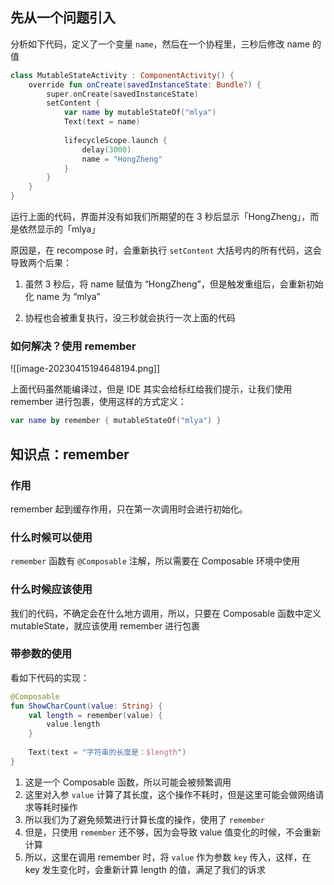 ## 先从一个问题引入

分析如下代码，定义了一个变量 `name`，然后在一个协程里，三秒后修改 name 的值

```kotlin
class MutableStateActivity : ComponentActivity() {  
    override fun onCreate(savedInstanceState: Bundle?) {  
        super.onCreate(savedInstanceState)  
        setContent {  
            var name by mutableStateOf("mlya")  
            Text(text = name)  
​  
            lifecycleScope.launch {  
                delay(3000)  
                name = "HongZheng"  
            }  
        }  
    }  
}
```

运行上面的代码，界面并没有如我们所期望的在 3 秒后显示「HongZheng」，而是依然显示的「mlya」

原因是，在 recompose 时，会重新执行 `setContent` 大括号内的所有代码，这会导致两个后果：

1.  虽然 3 秒后，将 name 赋值为 “HongZheng”，但是触发重组后，会重新初始化 name 为 “mlya”
    
2.  协程也会被重复执行，没三秒就会执行一次上面的代码
    

### 如何解决？使用 remember

![[image-20230415194648194.png]]

上面代码虽然能编译过，但是 IDE 其实会给标红给我们提示，让我们使用 remember 进行包裹，使用这样的方式定义：

```kotlin
var name by remember { mutableStateOf("mlya") }
```

## 知识点：remember

### 作用

remember 起到缓存作用，只在第一次调用时会进行初始化。

### 什么时候可以使用

`remember` 函数有 `@Composable` 注解，所以需要在 Composable 环境中使用

### 什么时候应该使用

我们的代码，不确定会在什么地方调用，所以，只要在 Composable 函数中定义 mutableState，就应该使用 remember 进行包裹

### 带参数的使用

看如下代码的实现：

```kotlin
@Composable  
fun ShowCharCount(value: String) {  
    val length = remember(value) {  
        value.length  
    }  
  
    Text(text = "字符串的长度是：$length")  
}
```

1. 这是一个 Composable 函数，所以可能会被频繁调用
2. 这里对入参 `value` 计算了其长度，这个操作不耗时，但是这里可能会做网络请求等耗时操作
3. 所以我们为了避免频繁进行计算长度的操作，使用了 `remember`
4. 但是，只使用 `remember` 还不够，因为会导致 value 值变化的时候，不会重新计算
5. 所以，这里在调用 remember 时，将 `value` 作为参数 `key` 传入，这样，在 key 发生变化时，会重新计算 length 的值，满足了我们的诉求

